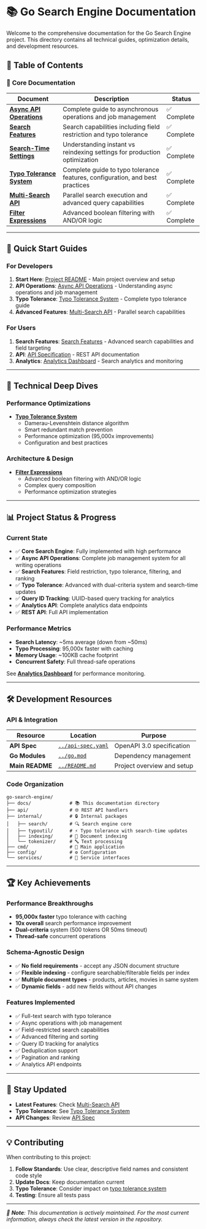 # 📚 Go Search Engine Documentation

Welcome to the comprehensive documentation for the Go Search Engine project. This directory contains all technical
guides, optimization details, and development resources.

## 📖 Table of Contents

### 🚀 **Core Documentation**

| Document                                              | Description                                                                  | Status      |
| ----------------------------------------------------- | ---------------------------------------------------------------------------- | ----------- |
| [**Async API Operations**](./ASYNC_API.md)            | Complete guide to asynchronous operations and job management                 | ✅ Complete |
| [**Search Features**](./SEARCH_FEATURES.md)           | Search capabilities including field restriction and typo tolerance           | ✅ Complete |
| [**Search-Time Settings**](./SEARCH_TIME_SETTINGS.md) | Understanding instant vs reindexing settings for production optimization     | ✅ Complete |
| [**Typo Tolerance System**](./TYPO_TOLERANCE.md)      | Complete guide to typo tolerance features, configuration, and best practices | ✅ Complete |
| [**Multi-Search API**](./MULTI_SEARCH.md)             | Parallel search execution and advanced query capabilities                    | ✅ Complete |
| [**Filter Expressions**](./FILTER_EXPRESSIONS.md)     | Advanced boolean filtering with AND/OR logic                                 | ✅ Complete |

---

## 🎯 **Quick Start Guides**

### For Developers

1. **Start Here**: [Project README](../README.md) - Main project overview and setup
2. **API Operations**: [Async API Operations](./ASYNC_API.md) - Understanding async operations and job management
3. **Typo Tolerance**: [Typo Tolerance System](./TYPO_TOLERANCE.md) - Complete typo tolerance guide
4. **Advanced Features**: [Multi-Search API](./MULTI_SEARCH.md) - Parallel search capabilities

### For Users

1. **Search Features**: [Search Features](./SEARCH_FEATURES.md) - Advanced search capabilities and field targeting
2. **API**: [API Specification](../api-spec.yaml) - REST API documentation
3. **Analytics**: [Analytics Dashboard](./ANALYTICS.md) - Search analytics and monitoring

---

## 🔧 **Technical Deep Dives**

### Performance Optimizations

- **[Typo Tolerance System](./TYPO_TOLERANCE.md)**
  - Damerau-Levenshtein distance algorithm
  - Smart redundant match prevention
  - Performance optimization (95,000x improvements)
  - Configuration and best practices

### Architecture & Design

- **[Filter Expressions](./FILTER_EXPRESSIONS.md)**
  - Advanced boolean filtering with AND/OR logic
  - Complex query composition
  - Performance optimization strategies

---

## 📊 **Project Status & Progress**

### Current State

- ✅ **Core Search Engine**: Fully implemented with high performance
- ✅ **Async API Operations**: Complete job management system for all writing operations
- ✅ **Search Features**: Field restriction, typo tolerance, filtering, and ranking
- ✅ **Typo Tolerance**: Advanced with dual-criteria system and search-time updates
- ✅ **Query ID Tracking**: UUID-based query tracking for analytics
- ✅ **Analytics API**: Complete analytics data endpoints
- ✅ **REST API**: Full API implementation

### Performance Metrics

- **Search Latency**: ~5ms average (down from ~50ms)
- **Typo Processing**: 95,000x faster with caching
- **Memory Usage**: ~100KB cache footprint
- **Concurrent Safety**: Full thread-safe operations

See [**Analytics Dashboard**](./ANALYTICS.md) for performance monitoring.

---

## 🛠️ **Development Resources**

### API & Integration

| Resource        | Location                               | Purpose                    |
| --------------- | -------------------------------------- | -------------------------- |
| **API Spec**    | [`../api-spec.yaml`](../api-spec.yaml) | OpenAPI 3.0 specification  |
| **Go Modules**  | [`../go.mod`](../go.mod)               | Dependency management      |
| **Main README** | [`../README.md`](../README.md)         | Project overview and setup |

### Code Organization

```
go-search-engine/
├── docs/              # 📚 This documentation directory
├── api/               # 🌐 REST API handlers
├── internal/          # 🔒 Internal packages
│   ├── search/        # 🔍 Search engine core
│   ├── typoutil/      # ⚡ Typo tolerance with search-time updates
│   ├── indexing/      # 📇 Document indexing
│   └── tokenizer/     # 🔤 Text processing
├── cmd/               # 🚀 Main application
├── config/            # ⚙️ Configuration
└── services/          # 🔧 Service interfaces
```

---

## 🏆 **Key Achievements**

### Performance Breakthroughs

- **95,000x faster** typo tolerance with caching
- **10x overall** search performance improvement
- **Dual-criteria** system (500 tokens OR 50ms timeout)
- **Thread-safe** concurrent operations

### Schema-Agnostic Design

- ✅ **No field requirements** - accept any JSON document structure
- ✅ **Flexible indexing** - configure searchable/filterable fields per index
- ✅ **Multiple document types** - products, articles, movies in same system
- ✅ **Dynamic fields** - add new fields without API changes

### Features Implemented

- ✅ Full-text search with typo tolerance
- ✅ Async operations with job management
- ✅ Field-restricted search capabilities
- ✅ Advanced filtering and sorting
- ✅ Query ID tracking for analytics
- ✅ Deduplication support
- ✅ Pagination and ranking
- ✅ Analytics API endpoints

---

## 🔄 **Stay Updated**

- **Latest Features**: Check [Multi-Search API](./MULTI_SEARCH.md)
- **Typo Tolerance**: See [Typo Tolerance System](./TYPO_TOLERANCE.md)
- **API Changes**: Review [API Spec](../api-spec.yaml)

---

## 💡 **Contributing**

When contributing to this project:

1. **Follow Standards**: Use clear, descriptive field names and consistent code style
2. **Update Docs**: Keep documentation current
3. **Typo Tolerance**: Consider impact on [typo tolerance system](./TYPO_TOLERANCE.md)
4. **Testing**: Ensure all tests pass

---

_📌 **Note**: This documentation is actively maintained. For the most current information, always check the latest
version in the repository._
